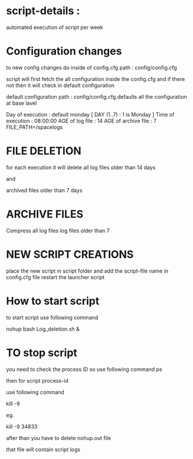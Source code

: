 # script-details :
automated execution of script per week

# Configuration changes
to new config changes do inside of config.cfg
path : config/config.cfg

script will first fetch the all configuration inside the config.cfg
and if there not then it will check in default configuration 

default  configuration 
path : config/config.cfg.defaults 
all the configuration at base lavel

Day of execution : default monday [ DAY (1..7) : 1 is Monday ]
Time of execution : 08:00:00
AGE of log file : 14 
AGE of archive file : 7 
FILE_PATH=/spacelogs





# FILE DELETION 
for each execution it will delete all
log files older than 14 days

and

archived files older than 7 days

# ARCHIVE FILES 
Compress all log files
log files older than 7


# NEW SCRIPT CREATIONS 
place the new script in script folder
and add the script-file name in config.cfg file
restart the launcher script


# How to start script
to start script use following command

nohup bash Log_deletion.sh &

# TO stop script
you need to check the process ID
so
 use following command
 ps

then for 
   script process-id

use following command

kill -9 <process-id>

eg.

kill -9 34833

after than you have to delete
nohup.out file 

that file will contain script logs








